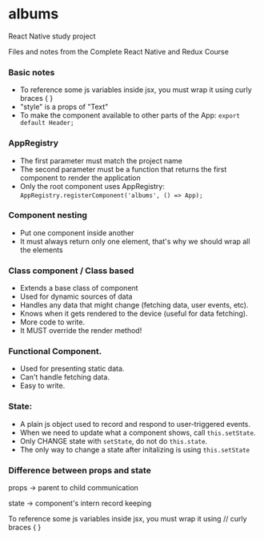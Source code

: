 # albums
React Native study project

Files and notes from the Complete React Native and Redux Course

### Basic notes
- To reference some js variables inside jsx, you must wrap it using curly braces { }
- "style" is a props of "Text"
- To make the component available to other parts of the App: 
`export default Header;`

### AppRegistry
- The first parameter must match the project name
- The second parameter must be a function that returns the first component to render the application
- Only the root component uses AppRegistry: 
`AppRegistry.registerComponent('albums', () => App);`

### Component nesting
- Put one component inside another
- It must always return only one element, that's why we should wrap all the elements

### Class component / Class based
- Extends a base class of component
- Used for dynamic sources of data
- Handles any data that might change (fetching data, user events, etc).
- Knows when it gets rendered to the device (useful for data fetching).
- More code to write.
- It MUST override the render method!

### Functional Component.
- Used for presenting static data.
- Can't handle fetching data.
- Easy to write.

### State:
- A plain js object used to record and respond to user-triggered events.
- When we need to update what a component shows, call `this.setState`.
- Only CHANGE state with `setState`, do not do `this.state`.
- The only way to change a state after initalizing is using `this.setState`

### Difference between props and state
props -> parent to child communication

state -> component's intern record keeping


To reference some js variables inside jsx, you must wrap it using
    // curly braces { }

